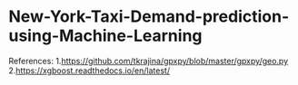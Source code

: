 # New-York-Taxi-Demand-prediction-using-Machine-Learning

References:
1.https://github.com/tkrajina/gpxpy/blob/master/gpxpy/geo.py
2.https://xgboost.readthedocs.io/en/latest/
